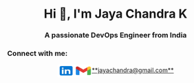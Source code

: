 <h1 align="center">Hi 👋, I'm Jaya Chandra K</h1>
<h3 align="center">A passionate DevOps Engineer from India</h3>
<h3 align="Left">Connect with me:</h3>
<p align="center">
<a href="https://linkedin.com/in/mr-jayachandra" target="blank"><img align="center" src="linkedin.svg" alt="mr-jayachandra" height="30" width="40" /></a><a href="mailto:example@jayachandra261020@gmail.com" target="blank"><img align="center" src="gmail.svg" alt="mr-jayachandra" height="30" width="40" />**jayachandra@gmail.com**</a>
</p>



<!--
**jaychandra1/jaychandra1** is a ✨ _special_ ✨ repository because its `README.md` (this file) appears on your GitHub profile.
if you like what i do, maybe consider buying me a coffee/tea 🥺👉👈

<a href="https://www.buymeacoffee.com/abhisheknaiidu" target="_blank"><img src="https://cdn.buymeacoffee.com/buttons/v2/default-red.png" alt="Buy Me A Coffee" width="150" ></a>

Here are some ideas to get you started:

- 🔭 I’m currently working on ...
- 🌱 I’m currently learning ...
- 👯 I’m looking to collaborate on ...
- 🤔 I’m looking for help with ...
- 💬 Ask me about ...
- 📫 How to reach me: ...
- 😄 Pronouns: ...
- ⚡ Fun fact: ...
-->
